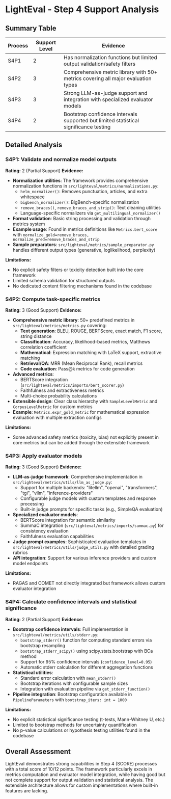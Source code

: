 # LightEval - Step 4 Support Analysis

## Summary Table
| Process | Support Level | Evidence |
|---------|--------------|----------|
| S4P1 | 2 | Has normalization functions but limited output validation/safety filters |
| S4P2 | 3 | Comprehensive metric library with 50+ metrics covering all major evaluation types |
| S4P3 | 3 | Strong LLM-as-judge support and integration with specialized evaluator models |
| S4P4 | 2 | Bootstrap confidence intervals supported but limited statistical significance testing |

## Detailed Analysis

### S4P1: Validate and normalize model outputs
**Rating:** 2 (Partial Support)
**Evidence:**
- **Normalization utilities**: The framework provides comprehensive normalization functions in `src/lighteval/metrics/normalizations.py`:
  - `helm_normalizer()`: Removes punctuation, articles, and extra whitespace
  - `bigbench_normalizer()`: BigBench-specific normalization
  - `remove_braces()`, `remove_braces_and_strip()`: Text cleaning utilities
  - Language-specific normalizers via `get_multilingual_normalizer()`
- **Format validation**: Basic string processing and validation through metrics system
- **Example usage**: Found in metrics definitions like `Metrics.bert_score` with `normalize_gold=remove_braces, normalize_pred=remove_braces_and_strip`
- **Sample preparators**: `src/lighteval/metrics/sample_preparator.py` handles different output types (generative, loglikelihood, perplexity)

**Limitations:**
- No explicit safety filters or toxicity detection built into the core framework
- Limited schema validation for structured outputs
- No dedicated content filtering mechanisms found in the codebase

### S4P2: Compute task-specific metrics
**Rating:** 3 (Good Support)
**Evidence:**
- **Comprehensive metric library**: 50+ predefined metrics in `src/lighteval/metrics/metrics.py` covering:
  - **Text generation**: BLEU, ROUGE, BERTScore, exact match, F1 score, string distance
  - **Classification**: Accuracy, likelihood-based metrics, Matthews correlation coefficient
  - **Mathematical**: Expression matching with LaTeX support, extractive matching
  - **Retrieval/QA**: MRR (Mean Reciprocal Rank), recall metrics
  - **Code evaluation**: Pass@k metrics for code generation
- **Advanced metrics**: 
  - BERTScore integration (`src/lighteval/metrics/imports/bert_scorer.py`)
  - Faithfulness and extractiveness metrics
  - Multi-choice probability calculations
- **Extensible design**: Clear class hierarchy with `SampleLevelMetric` and `CorpusLevelMetric` for custom metrics
- **Example**: `Metrics.expr_gold_metric` for mathematical expression evaluation with multiple extraction configs

**Limitations:**
- Some advanced safety metrics (toxicity, bias) not explicitly present in core metrics but can be added through the extensible framework

### S4P3: Apply evaluator models
**Rating:** 3 (Good Support) 
**Evidence:**
- **LLM-as-judge framework**: Comprehensive implementation in `src/lighteval/metrics/utils/llm_as_judge.py`:
  - Support for multiple backends: "litellm", "openai", "transformers", "tgi", "vllm", "inference-providers"
  - Configurable judge models with custom templates and response processing
  - Built-in judge prompts for specific tasks (e.g., SimpleQA evaluation)
- **Specialized evaluator models**:
  - BERTScore integration for semantic similarity
  - SummaC integration (`src/lighteval/metrics/imports/summac.py`) for consistency evaluation
  - Faithfulness evaluation capabilities
- **Judge prompt examples**: Sophisticated evaluation templates in `src/lighteval/metrics/utils/judge_utils.py` with detailed grading rubrics
- **API integration**: Support for various inference providers and custom model endpoints

**Limitations:**
- RAGAS and COMET not directly integrated but framework allows custom evaluator integration

### S4P4: Calculate confidence intervals and statistical significance
**Rating:** 2 (Partial Support)
**Evidence:**
- **Bootstrap confidence intervals**: Full implementation in `src/lighteval/metrics/utils/stderr.py`:
  - `bootstrap_stderr()` function for computing standard errors via bootstrap resampling
  - `bootstrap_stderr_scipy()` using scipy.stats.bootstrap with BCa method
  - Support for 95% confidence intervals (`confidence_level=0.95`)
  - Automatic stderr calculation for different aggregation functions
- **Statistical utilities**:
  - Standard error calculation with `mean_stderr()`
  - Bootstrap iterations with configurable sample sizes
  - Integration with evaluation pipeline via `get_stderr_function()`
- **Pipeline integration**: Bootstrap configuration available in `PipelineParameters` with `bootstrap_iters: int = 1000`

**Limitations:**
- No explicit statistical significance testing (t-tests, Mann-Whitney U, etc.)
- Limited to bootstrap methods for uncertainty quantification
- No p-value calculations or hypothesis testing utilities found in the codebase

## Overall Assessment

LightEval demonstrates strong capabilities in Step 4 (SCORE) processes with a total score of 10/12 points. The framework particularly excels in metrics computation and evaluator model integration, while having good but not complete support for output validation and statistical analysis. The extensible architecture allows for custom implementations where built-in features are lacking.